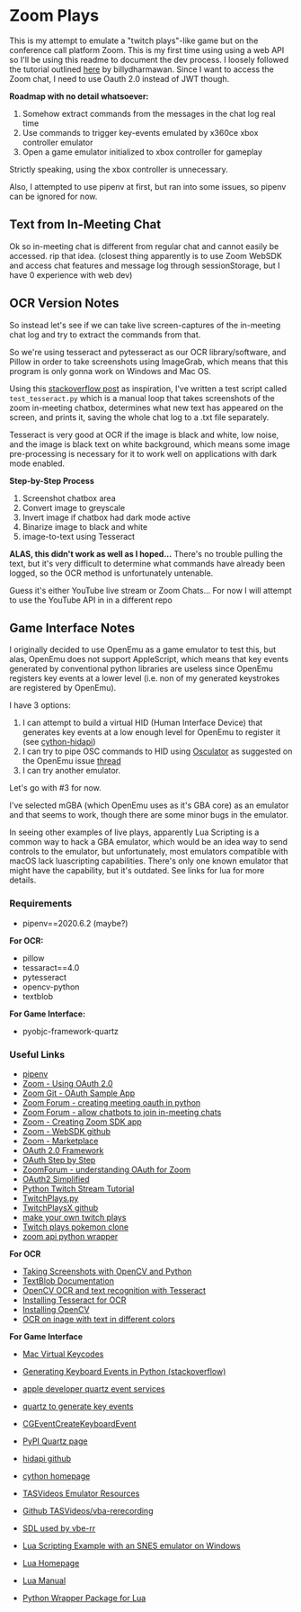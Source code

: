 # Zoom Plays

This is my attempt to emulate a "twitch plays"-like game but on the conference call platform Zoom.
This is my first time using using a web API so I'll be using this readme to document the dev process. I loosely followed the tutorial outlined [here](https://medium.com/swlh/how-i-automate-my-church-organisations-zoom-meeting-attendance-reporting-with-python-419dfe7da58c) by billydharmawan. Since I want to access the Zoom chat, I need to use Oauth 2.0 instead of JWT though.

**Roadmap with no detail whatsoever:**
1. Somehow extract commands from the messages in the chat log real time
1. Use commands to trigger key-events emulated by x360ce xbox controller emulator
1. Open a game emulator initialized to xbox controller for gameplay

Strictly speaking, using the xbox controller is unnecessary. 


Also, I attempted to use pipenv at first, but ran into some issues, so pipenv can be ignored for now.

## Text from In-Meeting Chat
Ok so in-meeting chat is different from regular chat and cannot easily be accessed. rip that idea.
(closest thing apparently is to use Zoom WebSDK and access chat features and message log through sessionStorage, but I have 0 experience with web dev)

## OCR Version Notes

So instead let's see if we can take live screen-captures of the in-meeting chat log and try to extract the commands from that.

So we're using tesseract and pytesseract as our OCR library/software, and Pillow in order to take screenshots using ImageGrab, which means that this program is only gonna work on Windows and Mac OS.

Using this [stackoverflow post](https://stackoverflow.com/questions/54795273/live-screen-monitoring-with-python3-pytesseract) as inspiration, I've written a test script called `test_tesseract.py` which is a manual loop that takes screenshots of the zoom in-meeting chatbox, determines what new text has appeared on the screen, and prints it, saving the whole chat log to a .txt file separately. 

Tesseract is very good at OCR if the image is black and white, low noise, and the image is black text on white background, which means some image pre-processing is necessary for it to work well on applications with dark mode enabled.

**Step-by-Step Process**
1. Screenshot chatbox area
1. Convert image to greyscale
1. Invert image if chatbox had dark mode active
1. Binarize image to black and white
1. image-to-text using Tesseract

**ALAS, this didn't work as well as I hoped...**
There's no trouble pulling the text, but it's very difficult to determine what commands have already been logged, so the OCR method is unfortunately untenable.

Guess it's either YouTube live stream or Zoom Chats...
For now I will attempt to use the YouTube API in in a different repo

## Game Interface Notes

I originally decided to use OpenEmu as a game emulator to test this, but alas, OpenEmu does not support AppleScript, which means that key events generated by conventional python libraries are useless since OpenEmu registers key events at a lower level (i.e. non of my generated keystrokes are registered by OpenEmu).

I have 3 options:
1. I can attempt to build a virtual HID (Human Interface Device) that generates key events at a low enough level for OpenEmu to register it (see [cython-hidapi](https://pypi.org/project/hidapi/0.7.99.post14/))
1. I can try to pipe OSC commands to HID using [Osculator](http://www.osculator.net/) as suggested on the OpenEmu issue [thread](https://github.com/OpenEmu/OpenEmu/issues/1169)
1. I can try another emulator.

Let's go with #3 for now.

I've selected mGBA (which OpenEmu uses as it's GBA core) as an emulator and that seems to work, though there are some minor bugs in the emulator.


In seeing other examples of live plays, apparently Lua Scripting is a common way to hack a GBA emulator, which would be an idea way to send controls to the emulator, but unfortunately, most emulators compatible with macOS lack luascripting capabilities. There's only one known emulator that might have the capability, but it's outdated. See links for lua for more details. 


### Requirements

- pipenv==2020.6.2 (maybe?)

**For OCR:**
- pillow
- tessaract==4.0
- pytesseract
- opencv-python
- textblob

**For Game Interface:**
- pyobjc-framework-quartz

### Useful Links

- [pipenv](https://docs.python-guide.org/dev/virtualenvs/)
- [Zoom - Using OAuth 2.0](https://marketplace.zoom.us/docs/guides/auth/oauth)
- [Zoom Git - OAuth Sample App](https://github.com/zoom/zoom-oauth-sample-app)
- [Zoom Forum - creating meeting oauth in python](https://devforum.zoom.us/t/creating-meeting-oauth-in-python-3-7/20821)
- [Zoom Forum - allow chatbots to join in-meeting chats](https://devforum.zoom.us/t/allow-chatbots-to-join-meeting-chats/8875/19)
- [Zoom - Creating Zoom SDK app](https://marketplace.zoom.us/docs/guides/build/sdk-app)
- [Zoom - WebSDK github](https://github.com/zoom/websdk)
- [Zoom - Marketplace](https://marketplace.zoom.us/)
- [OAuth 2.0 Framework](https://tools.ietf.org/html/rfc6749)
- [OAuth Step by Step](http://www.lexev.org/en/2015/oauth-step-step/)
- [ZoomForum - understanding OAuth for Zoom](https://devforum.zoom.us/t/understanding-oauth-for-zoom/12444)
- [OAuth2 Simplified](https://aaronparecki.com/oauth-2-simplified/)
- [Python Twitch Stream Tutorial](https://317070.github.io/python/)
- [TwitchPlays.py](https://www.dougdougw.com/twitch-plays-code/twitchplays-py)
- [TwitchPlaysX github](https://github.com/hzoo/TwitchPlaysX)
- [make your own twitch plays](https://www.wituz.com/make-your-own-twitch-plays-stream.html)
- [Twitch plays pokemon clone](https://github.com/aidanrwt/twitch-plays)
- [zoom api python wrapper](https://github.com/prschmid/zoomus)

**For OCR**
- [Taking Screenshots with OpenCV and Python](https://www.pyimagesearch.com/2018/01/01/taking-screenshots-with-opencv-and-python/)
- [TextBlob Documentation](https://textblob.readthedocs.io/en/dev/)
- [OpenCV OCR and text recognition with Tesseract](https://www.pyimagesearch.com/2018/09/17/opencv-ocr-and-text-recognition-with-tesseract/)
- [Installing Tesseract for OCR](https://www.pyimagesearch.com/2017/07/03/installing-tesseract-for-ocr/)
- [Installing OpenCV](https://stackoverflow.com/questions/51853018/how-do-i-install-opencv-using-pip)
- [OCR on inage with text in different colors](https://stackoverflow.com/questions/61134400/pytesseract-ocr-on-image-with-text-in-different-colors)

**For Game Interface**
- [Mac Virtual Keycodes](https://gist.github.com/eegrok/949034)
- [Generating Keyboard Events in Python (stackoverflow)](https://stackoverflow.com/questions/13564851/how-to-generate-keyboard-events-in-python)
- [apple developer quartz event services](https://developer.apple.com/documentation/coregraphics/quartz_event_services#//apple_ref/c/func/CGEventCreateKeyboardEvent)
- [quartz to generate key events](https://stackoverflow.com/questions/6868167/how-to-generate-keyboard-keypress-events-through-python-to-control-pp-presentati)
- [CGEventCreateKeyboardEvent](https://developer.apple.com/documentation/coregraphics/1456564-cgeventcreatekeyboardevent?language=objc)
- [PyPI Quartz page](https://pypi.org/project/pyobjc-framework-Quartz/)

- [hidapi github](https://github.com/libusb/hidapi)
- [cython homepage](https://cython.org/#about)

- [TASVideos Emulator Resources](http://tasvideos.org/EmulatorResources/VBA/LuaScriptingFunctions.html)
- [Github TASVideos/vba-rerecording](https://github.com/TASVideos/vba-rerecording)
- [SDL used by vbe-rr](http://www.libsdl.org/)
- [Lua Scripting Example with an SNES emulator on Windows](https://www.twilio.com/blog/2015/08/romram-hacking-building-an-sms-powered-game-genie-with-lua-and-python.html)
- [Lua Homepage](https://www.lua.org/)
- [Lua Manual](https://www.lua.org/manual/5.4/manual.html#2)
- [Python Wrapper Package for Lua](https://pypi.org/project/lupa/)
